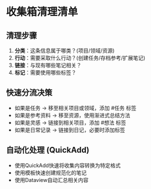 # 收集箱清理清单

## 清理步骤
1. **分类**：这条信息属于哪类？(项目/领域/资源)
2. **行动**：需要采取什么行动？(创建任务/存档参考/扩展笔记)
3. **链接**：与现有哪些笔记相关？
4. **标记**：需要使用哪些标签？

## 快速分流决策
- 如果是任务 → 移至相关项目或领域，添加 #任务 标签
- 如果是参考资料 → 移至资源，使用渐进式总结方法
- 如果是灵感 → 链接到相关项目，添加 #想法 标签
- 如果是日常记录 → 链接到日记，必要时添加标签

## 自动化处理 (QuickAdd)
- 使用QuickAdd快速将收集内容转换为特定格式
- 使用模板快速创建规范化的笔记
- 使用Dataview自动汇总相关内容 